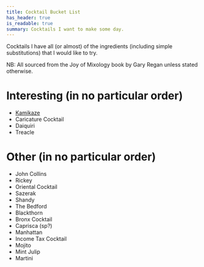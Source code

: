 ```yaml
---
title: Cocktail Bucket List
has_header: true
is_readable: true
summary: Cocktails I want to make some day.
---
```

Cocktails I have all (or almost) of the ingredients (including simple substitutions) that I would like to try.

NB: All sourced from the Joy of Mixology book by Gary Regan unless stated otherwise.

# Interesting (in no particular order)
- [Kamikaze](/cocktails/kamikrazy)
- Caricature Cocktail
- Daiquiri
- Treacle

# Other (in no particular order)
- John Collins
- Rickey
- Oriental Cocktail
- Sazerak
- Shandy
- The Bedford
- Blackthorn
- Bronx Cocktail
- Caprisca (sp?)
- Manhattan
- Income Tax Cocktail
- Mojito
- Mint Julip
- Martini
